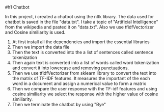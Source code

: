 #h1 Chatbot

In this project, i created a chatbot using the nltk library. The data used for chatbot is saved in the file "data.txt". I take a topic of "Artificial Intelligence" from the wikipedia and pasted it on "data.txt". Also we use tfidfVectorizer and Cosine similiarity is used.

1. At first install all the dependencies and import the essential libraries
2. Then we import the data file
3. Then the text is converted into the a list of sentences called sentence tokenization
4. Then again text is converted into a list of words called word tokenization and convert it into lowercase and removing punctuations.
5. Then we use tfidfVectorizer from sklearn library to convert the text into the matrix of TF-IDF features. It measures the important of the each word in a document and assign a numerical value to form a matrix
6. Then we compare the user response with the TF-idf features and using cosine similiarity we select the response with the higher value of cosine similiarity.
7. Then we terminate the chatbot by using "Bye"

